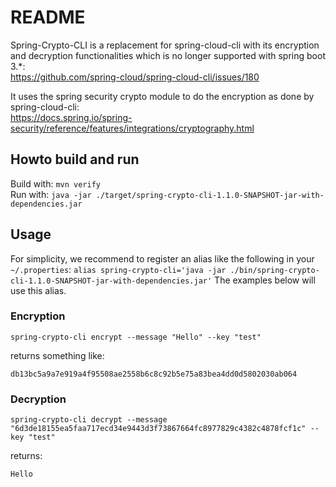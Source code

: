 # README
Spring-Crypto-CLI is a replacement for spring-cloud-cli with its encryption and decryption functionalities which is no 
longer supported with spring boot 3.*:      
https://github.com/spring-cloud/spring-cloud-cli/issues/180  

It uses the spring security crypto module to do the encryption as done by spring-cloud-cli:  
https://docs.spring.io/spring-security/reference/features/integrations/cryptography.html

## Howto build and run
Build with:
```mvn verify```    
Run with:
```java -jar ./target/spring-crypto-cli-1.1.0-SNAPSHOT-jar-with-dependencies.jar ```

## Usage
For simplicity, we recommend to register an alias like the following in your `~/.properties`:
`alias spring-crypto-cli='java -jar ./bin/spring-crypto-cli-1.1.0-SNAPSHOT-jar-with-dependencies.jar'`
The examples below will use this alias.
### Encryption
```
spring-crypto-cli encrypt --message "Hello" --key "test"
```
returns something like:
```
db13bc5a9a7e919a4f95508ae2558b6c8c92b5e75a83bea4dd0d5802030ab064
```

### Decryption
```
spring-crypto-cli decrypt --message "6d3de18155ea5faa717ecd34e9443d3f73867664fc8977829c4382c4878fcf1c" --key "test"
```
returns:
```
Hello
```
